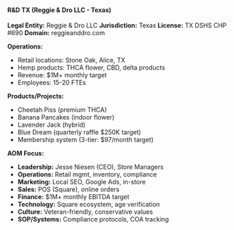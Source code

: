 #### **R&D TX (Reggie & Dro LLC - Texas)**

**Legal Entity:** Reggie & Dro LLC
**Jurisdiction:** Texas
**License:** TX DSHS CHP #690
**Domain:** reggieanddro.com

**Operations:**

- Retail locations: Stone Oak, Alice, TX
- Hemp products: THCA flower, CBD, delta products
- Revenue: $1M+ monthly target
- Employees: 15-20 FTEs

**Products/Projects:**

- Cheetah Piss (premium THCA)
- Banana Pancakes (indoor flower)
- Lavender Jack (hybrid)
- Blue Dream (quarterly raffle $250K target)
- Membership system (3-tier: $97/month target)

**AOM Focus:**

- **Leadership:** Jesse Niesen (CEO), Store Managers
- **Operations:** Retail mgmt, inventory, compliance
- **Marketing:** Local SEO, Google Ads, in-store
- **Sales:** POS (Square), online orders
- **Finance:** $1M+ monthly EBITDA target
- **Technology:** Square ecosystem, age verification
- **Culture:** Veteran-friendly, conservative values
- **SOP/Systems:** Compliance protocols, COA tracking
